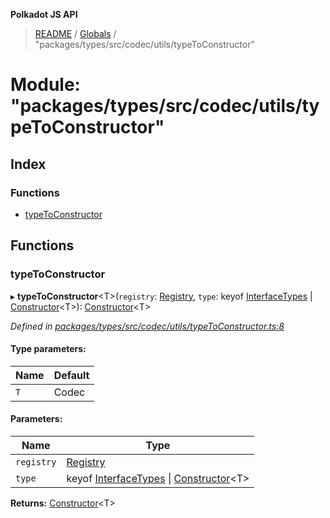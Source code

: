 **Polkadot JS API**

> [README](../README.md) / [Globals](../globals.md) / "packages/types/src/codec/utils/typeToConstructor"

# Module: "packages/types/src/codec/utils/typeToConstructor"

## Index

### Functions

* [typeToConstructor](_packages_types_src_codec_utils_typetoconstructor_.md#typetoconstructor)

## Functions

### typeToConstructor

▸ **typeToConstructor**\<T>(`registry`: [Registry](../interfaces/_packages_types_src_types_registry_.registry.md), `type`: keyof [InterfaceTypes](../interfaces/_packages_types_src_types_registry_.interfacetypes.md) \| [Constructor](../interfaces/_packages_types_src_types_codec_.constructor.md)\<T>): [Constructor](../interfaces/_packages_types_src_types_codec_.constructor.md)\<T>

*Defined in [packages/types/src/codec/utils/typeToConstructor.ts:8](https://github.com/polkadot-js/api/blob/73ffb034d/packages/types/src/codec/utils/typeToConstructor.ts#L8)*

#### Type parameters:

Name | Default |
------ | ------ |
`T` | Codec |

#### Parameters:

Name | Type |
------ | ------ |
`registry` | [Registry](../interfaces/_packages_types_src_types_registry_.registry.md) |
`type` | keyof [InterfaceTypes](../interfaces/_packages_types_src_types_registry_.interfacetypes.md) \| [Constructor](../interfaces/_packages_types_src_types_codec_.constructor.md)\<T> |

**Returns:** [Constructor](../interfaces/_packages_types_src_types_codec_.constructor.md)\<T>
